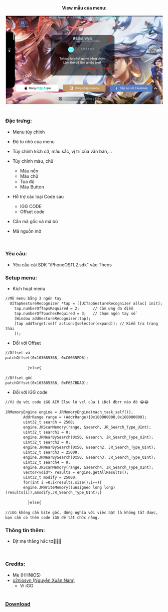 <div style="text-align: center;">
<b>View mẫu của menu:</b><br><br>

<img style="width: 500px" src="https://github.com/WeansHHN/iGG-By-HHNiOS/blob/main/photo_2023-05-16_15-32-42.jpg?raw=true">
</div>

<br>

### Đặc trưng:
* Menu tùy chỉnh
* Độ to nhỏ của menu
* Tùy chỉnh kích cỡ, màu sắc, vị trí của văn bản,...
* Tùy chỉnh màu, chữ
  * Màu nền
  * Màu chữ
  * Tọa độ
  * Màu Button

* Hỗ trợ các loại Code sau
  * IGG CODE
  * Offset code

* Cần mã gốc và mã bù
* Mã nguồn mở

<br>

### Yêu cầu:
* Yêu cầu cài SDK "iPhoneOS11.2.sdk" vào Theos
### Setup menu:
* Kích hoạt menu

```obj-c
//Mở menu bằng 3 ngón tay
  UITapGestureRecognizer *tap = [[UITapGestureRecognizer alloc] init];
    tap.numberOfTapsRequired = 2;      // Cảm ưng đa điểm
    tap.numberOfTouchesRequired = 3;   // Chạm ngón tay số
    [Window addGestureRecognizer:tap];
    [tap addTarget:self action:@selector(expand)]; // Kiểm tra trạng thái
    ]);
```
* Đối với Offset

```obj-c
//Offset vá
patchOffset(0x103685368, 0xC0035FD6);

          }else{
          
//Offset gốc
patchOffset(0x103685368, 0xF657BDA9);
```
* Đối với iGG code

```obj-c
//Ví dụ với code iGG AIM Elsu lỏ vcl của 1 iDol đbrr nào đó 😂😂

JRMemoryEngine engine = JRMemoryEngine(mach_task_self());
        AddrRange range = (AddrRange){0x100000000,0x160000000};
        uint32_t search = 2500;
        engine.JRScanMemory(range, &search, JR_Search_Type_UInt);
        uint32_t search1 = 0;
        engine.JRNearBySearch(0x50, &search, JR_Search_Type_UInt);
        uint32_t search2 = 0;
        engine.JRNearBySearch(0x50, &search2, JR_Search_Type_UInt);
        uint32_t search3 = 25000;
        engine.JRNearBySearch(0x50, &search3, JR_Search_Type_UInt);
        uint32_t search4 = 0;
        engine.JRScanMemory(range, &search4, JR_Search_Type_UInt);
        vector<void*> results = engine.getAllResults();
        uint32_t modify = 25000;
        for(int i =0;i<results.size();i++){
        engine.JRWriteMemory((unsigned long long)(results[i]),&modify,JR_Search_Type_UInt);}
        
          }else{
          
//iGG không cần bite gốc, đồng nghĩa với viêc bật là không tắt được, bạn cần có thêm code iGG để tắt chức năng.

```
###  Thông tin thêm:
* Địt mẹ thằng hắc tơ🐧🐧🐧
<br>

### Credits:
* Me (HHNiOS)
* [x2niosvn (Nguyễn Xuân Nam)](https://github.com/x2niosvn)
  * Vì iGG
  <br>
### [Download](https://github.com/WeansHHN/iGG-By-HHNiOS/releases/tag/HHN)
<br>
<br>

